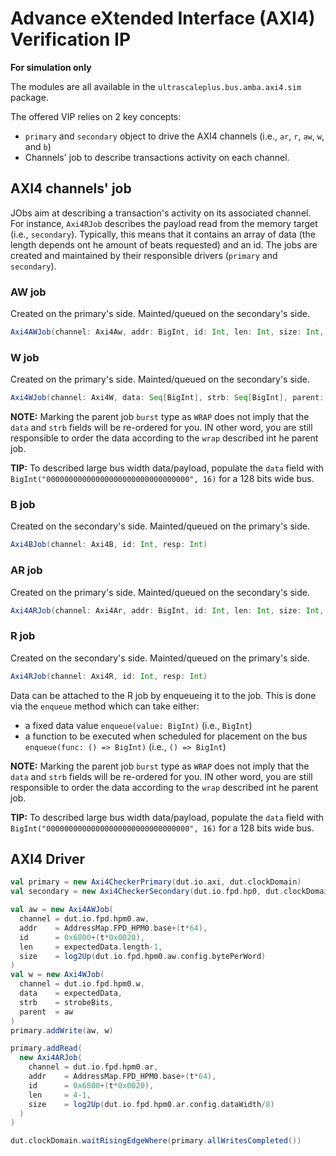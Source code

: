 # Advance eXtended Interface (AXI4) Verification IP

**For simulation only**

The modules are all available in the `ultrascaleplus.bus.amba.axi4.sim` package.

The offered VIP relies on 2 key concepts:
 - `primary` and `secondary` object to drive the AXI4 channels (i.e., `ar`, `r`, `aw`, `w`, and `b`)
 - Channels' job to describe transactions activity on each channel.

## AXI4 channels' job

JObs aim at describing a transaction's activity on its associated channel.
For instance, `Axi4RJob` describes the payload read from the memory target (i.e., `secondary`).
Typically, this means that it contains an array of data (the length depends ont he amount of beats requested) and an id.
The jobs are created and maintained by their responsible drivers (`primary` and `secondary`).

### AW job

Created on the primary's side. Mainted/queued on the secondary's side.
```scala
Axi4AWJob(channel: Axi4Aw, addr: BigInt, id: Int, len: Int, size: Int, burst: Int)
```

### W job

Created on the primary's side. Mainted/queued on the secondary's side.
```scala
Axi4WJob(channel: Axi4W, data: Seq[BigInt], strb: Seq[BigInt], parent: Axi4AWJob)
```

**NOTE:** Marking the parent job `burst` type as `WRAP` does not imply that the `data` and `strb` fields will be re-ordered for you.
IN other word, you are still responsible to order the data according to the `wrap` described int he parent job.

**TIP:** To described large bus width data/payload, populate the `data` field with `BigInt("00000000000000000000000000000000", 16)` for a 128 bits wide bus.

### B job

Created on the secondary's side. Mainted/queued on the primary's side.
```scala
Axi4BJob(channel: Axi4B, id: Int, resp: Int)
```

### AR job

Created on the primary's side. Mainted/queued on the secondary's side.
```scala
Axi4ARJob(channel: Axi4Ar, addr: BigInt, id: Int, len: Int, size: Int, burst: Int)
```

### R job

Created on the secondary's side. Mainted/queued on the primary's side.
```scala
Axi4RJob(channel: Axi4R, id: Int, resp: Int)
```

Data can be attached to the R job by enqueueing it to the job.
This is done via the `enqueue` method which can take either:
 - a fixed data value `enqueue(value: BigInt)` (i.e., `BigInt`)
 - a function to be executed when scheduled for placement on the bus `enqueue(func: () => BigInt)` (i.e., `() => BigInt`)

**NOTE:** Marking the parent job `burst` type as `WRAP` does not imply that the `data` and `strb` fields will be re-ordered for you.
IN other word, you are still responsible to order the data according to the `wrap` described int he parent job.

**TIP:** To described large bus width data/payload, populate the `data` field with `BigInt("00000000000000000000000000000000", 16)` for a 128 bits wide bus.

## AXI4 Driver

```scala
val primary = new Axi4CheckerPrimary(dut.io.axi, dut.clockDomain)
val secondary = new Axi4CheckerSecondary(dut.io.fpd.hp0, dut.clockDomain)
```

```scala
val aw = new Axi4AWJob(
  channel = dut.io.fpd.hpm0.aw,
  addr    = AddressMap.FPD_HPM0.base+(t*64),
  id      = 0x6800+(t*0x0020),
  len     = expectedData.length-1,
  size    = log2Up(dut.io.fpd.hpm0.aw.config.bytePerWord)
)
val w = new Axi4WJob(
  channel = dut.io.fpd.hpm0.w,
  data    = expectedData,
  strb    = strobeBits,
  parent  = aw
)
primary.addWrite(aw, w)
```

```scala
primary.addRead(
  new Axi4ARJob(
    channel = dut.io.fpd.hpm0.ar,
    addr    = AddressMap.FPD_HPM0.base+(t*64),
    id      = 0x6800+(t*0x0020),
    len     = 4-1,
    size    = log2Up(dut.io.fpd.hpm0.ar.config.dataWidth/8)
  )
)
```

```scala
dut.clockDomain.waitRisingEdgeWhere(primary.allWritesCompleted())
```
